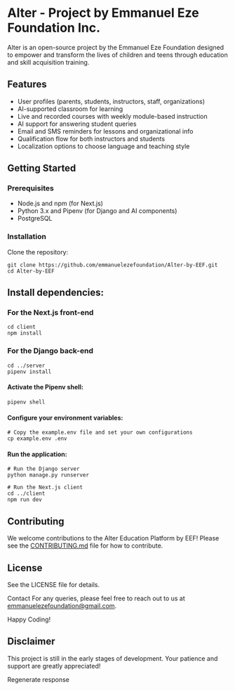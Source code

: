 # Alter - Project by Emmanuel Eze Foundation Inc.

Alter is an open-source project by the Emmanuel Eze Foundation designed to empower and transform the lives of children and teens through education and skill acquisition training.

## Features

- User profiles (parents, students, instructors, staff, organizations)
- AI-supported classroom for learning
- Live and recorded courses with weekly module-based instruction
- AI support for answering student queries
- Email and SMS reminders for lessons and organizational info
- Qualification flow for both instructors and students
- Localization options to choose language and teaching style


## Getting Started

### Prerequisites
- Node.js and npm (for Next.js)
- Python 3.x and Pipenv (for Django and AI components)
- PostgreSQL
  
### Installation
Clone the repository:
```
git clone https://github.com/emmanuelezefoundation/Alter-by-EEF.git
cd Alter-by-EEF
```

## Install dependencies:

### For the Next.js front-end
```
cd client
npm install
```

### For the Django back-end
```
cd ../server
pipenv install
```

#### Activate the Pipenv shell:
```
pipenv shell
```
#### Configure your environment variables:
```
# Copy the example.env file and set your own configurations
cp example.env .env
```

#### Run the application:
```
# Run the Django server
python manage.py runserver

# Run the Next.js client
cd ../client
npm run dev
```

## Contributing
We welcome contributions to the Alter Education Platform by EEF! Please see the [CONTRIBUTING.md](CONTRIBUTING.md) file for how to contribute.

## License
See the LICENSE file for details.

Contact
For any queries, please feel free to reach out to us at emmanuelezefoundation@gmail.com.

Happy Coding!

## Disclaimer
This project is still in the early stages of development. Your patience and support are greatly appreciated!





Regenerate response

